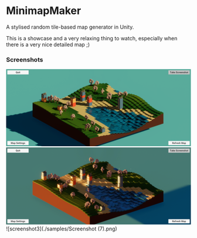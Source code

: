 # MinimapMaker

A stylised random tile-based map generator in Unity.

This is a showcase and a very relaxing thing to watch, especially when there is a very nice detailed map ;)

### Screenshots

![screenshot1](./samples/screenshot1.png)
![screenshot2](./samples/screenshot0.png)
![screenshot3](./samples/Screenshot (7).png)
